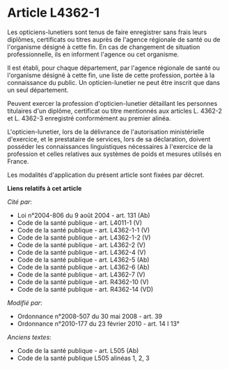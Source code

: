 # Article L4362-1

Les opticiens-lunetiers sont tenus de faire enregistrer sans frais leurs diplômes, certificats ou titres auprès de l'agence
régionale de santé ou de l'organisme désigné à cette fin. En cas de changement de situation professionnelle, ils en informent
l'agence ou cet organisme. 

Il est établi, pour chaque département, par l'agence régionale de santé ou l'organisme désigné à cette fin, une liste de
cette profession, portée à la connaissance du public. Un opticien-lunetier ne peut être inscrit que dans un seul
département. 

Peuvent exercer la profession d'opticien-lunetier détaillant les personnes titulaires d'un diplôme, certificat ou titre
mentionnés aux articles L. 4362-2 et L. 4362-3 enregistré conformément au premier alinéa.

L'opticien-lunetier, lors de la délivrance de l'autorisation ministérielle d'exercice, et le prestataire de services, lors de
sa déclaration, doivent posséder les connaissances linguistiques nécessaires à l'exercice de la profession et celles
relatives aux systèmes de poids et mesures utilisés en France. 

Les modalités d'application du présent article sont fixées par décret.

**Liens relatifs à cet article**

_Cité par_:

  - Loi n°2004-806 du 9 août 2004 - art. 131 (Ab)
  - Code de la santé publique - art. L4011-1 (V)
  - Code de la santé publique - art. L4362-1-1 (V)
  - Code de la santé publique - art. L4362-1-2 (V)
  - Code de la santé publique - art. L4362-2 (V)
  - Code de la santé publique - art. L4362-4 (V)
  - Code de la santé publique - art. L4362-5 (Ab)
  - Code de la santé publique - art. L4362-6 (Ab)
  - Code de la santé publique - art. L4362-7 (V)
  - Code de la santé publique - art. R4362-10 (V)
  - Code de la santé publique - art. R4362-14 (VD)

_Modifié par_:

  - Ordonnance n°2008-507 du 30 mai 2008 - art. 39
  - Ordonnance n°2010-177 du 23 février 2010 - art. 14 I 13°

_Anciens textes_:

  - Code de la santé publique - art. L505 (Ab)
  - Code de la santé publique L505 alinéas 1, 2, 3
